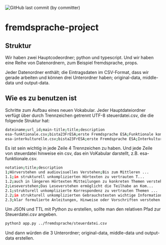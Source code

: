 ![GitHub last commit (by committer)](https://img.shields.io/github/last-commit/nanoyan/%20%20%20%20fremdsprache-project)

# fremdsprache-project
## Struktur
Wir haben zwei Hauptcodeordner; python und typescript. Und wir haben eine Reihe von Datenordnern, zum Beispiel fremdsprache, props. 

Jeder Datenordner enthält; die Eintragsdaten im CSV-Format, dass wir gerade arbeiten und können drei Unterordner haben; original-data, middle-data und output-data.

## Wie es zu benutzen ist
Schritte zum Aufbau eines neuen Vokabular. Jeder Hauptdateiordner verfügt über durch Trennzeichen getrennt UTF-8 steuerdatei.csv, die die folgende Struktur hat:

```bash
dateiname;url_id;main-title;title;description
esa-funktionale.csv;bista23FrESA;erste Fremdsprache ESA;Funktionale kommunikative Kompetenz;Bis zum Mittleren ...
esa-interkulturelle.csv;bista23FrESA;erste Fremdsprache ESA;Interkulturelle Kompetenz;Interkulturelle Kompetenz ...
```

Es ist sein wichtig in jede Zeile 4 Trennzeichen zu haben.
Und jede Zeile von steuerdatei hinweise ein csv, das ein VoKabular darstellt, z.B. esa-funktionale.csv. 

```bash
notation;title;description
1;Hörverstehen und audiovisuelles Verstehen;Bis zum Mittleren ...
1.1;in strukturell unkomplizierten Hörtexten zu vertrauten T...
1.2;auch in längeren Hörtexten Mitteilungen zu konkreten Themen verstehen.
2;Leseverstehen;Das Leseverstehen ermöglicht die Teilhabe an Kom...
2.1;strukturell unkomplizierte Korrespondenz zu vertrauten Themen ...
2.2;in strukturell unkomplizierten Gebrauchstexten wichtige Informationen ...
2.3;klar formulierte Anleitungen, Hinweise oder Vorschriften verstehen.
```
Um JSON und TTL mit Python zu erstellen, sollte man den relativen Pfad zur Steuerdatei.csv angeben.
```bash
python3 app.py ../fremdsprache/steuerdatei.csv
```
Und dann würden die 3 Unterordner; original-data, middle-data und output-data erstellen.

       



